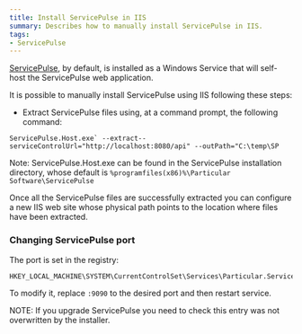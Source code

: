 ```yaml
---
title: Install ServicePulse in IIS
summary: Describes how to manually install ServicePulse in IIS.
tags:
- ServicePulse
---
```


[ServicePulse](introduction-and-installing-servicepulse.md), by default, is installed as a Windows Service that will self-host the ServicePulse web application.

It is possible to manually install ServicePulse using IIS following these steps:

* Extract ServicePulse files using, at a command prompt, the following command:
```
ServicePulse.Host.exe` --extract--serviceControlUrl="http://localhost:8080/api" --outPath="C:\temp\SP
```

Note: ServicePulse.Host.exe can be found in the ServicePulse installation directory, whose default is `%programfiles(x86)%\Particular Software\ServicePulse`

Once all the ServicePulse files are successfully extracted you can configure a new IIS web site whose physical path points to the location where files have been extracted.

### Changing ServicePulse port

The port is set in the registry:
 
    HKEY_LOCAL_MACHINE\SYSTEM\CurrentControlSet\Services\Particular.ServicePulse\imagepath 

To modify it, replace `:9090` to the desired port and then restart service.

NOTE: If you upgrade ServicePulse you need to check this entry was not overwritten by the installer.